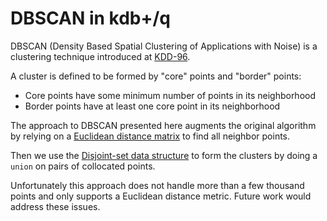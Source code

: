 # DBSCAN in kdb+/q

DBSCAN (Density Based Spatial Clustering of Applications with Noise) is a
clustering technique introduced at [KDD-96](http://www.aaai.org/Papers/KDD/1996/KDD96-037.pdf).

A cluster is defined to be formed by "core" points and "border" points:
 * Core points have some minimum number of points in its neighborhood
 * Border points have at least one core point in its neighborhood

The approach to DBSCAN presented here augments the original algorithm by relying on a
[Euclidean distance matrix](https://en.wikipedia.org/wiki/Euclidean_distance_matrix)
to find all neighbor points.

Then we use the [Disjoint-set data structure](https://en.wikipedia.org/wiki/Disjoint-set_data_structure)
to form the clusters by doing a `union` on pairs of collocated points.

Unfortunately this approach does not handle more than a few thousand points
and only supports a Euclidean distance metric. Future work would address these
issues.